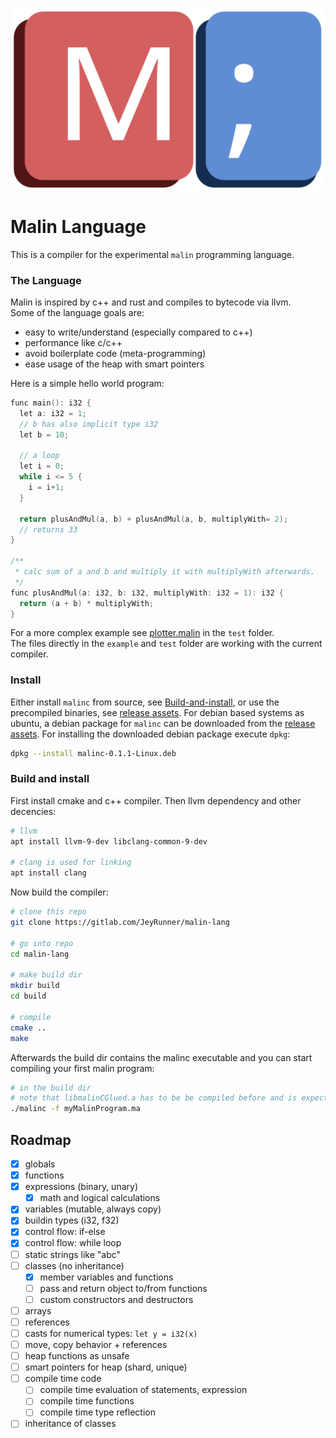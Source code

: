 
![](img/logo.svg)
# Malin Language
This is a compiler for the experimental `malin` programming language.

### The Language
Malin is inspired by c++ and rust and compiles to bytecode via llvm.  
Some of the language goals are: 
 - easy to write/understand (especially compared to c++)
 - performance like c/c++
 - avoid boilerplate code (meta-programming)
 - ease usage of the heap with smart pointers

Here is a simple hello world program:
```c++
func main(): i32 {
  let a: i32 = 1;
  // b has also implicit type i32
  let b = 10;

  // a loop
  let i = 0;
  while i <= 5 {
    i = i+1;
  }
  
  return plusAndMul(a, b) + plusAndMul(a, b, multiplyWith= 2);
  // returns 33
}

/**
 * calc sum of a and b and multiply it with multiplyWith afterwards.
 */
func plusAndMul(a: i32, b: i32, multiplyWith: i32 = 1): i32 {
  return (a + b) * multiplyWith;
}
```
For a more complex example see [plotter.malin](test/plotter.malin) in the `test` folder.  
The files directly in the `example` and `test` folder are working with the current compiler.

### Install
Either install `malinc` from source, see [Build-and-install](#Build-and-install), or use the precompiled binaries, see [release assets](https://gitlab.com/JeyRunner/malin-lang/-/releases).
For debian based systems as ubuntu, a debian package for `malinc` can be downloaded from the [release assets](https://gitlab.com/JeyRunner/malin-lang/-/releases).
For installing the downloaded debian package execute `dpkg`:
```bash
dpkg --install malinc-0.1.1-Linux.deb
```

### Build and install
First install cmake and c++ compiler.
Then llvm dependency and other decencies:
```bash
# llvm
apt install llvm-9-dev libclang-common-9-dev

# clang is used for linking
apt install clang
```
Now build the compiler:
```bash
# clone this repo
git clone https://gitlab.com/JeyRunner/malin-lang

# go into repo
cd malin-lang

# make build dir
mkdir build
cd build

# compile
cmake ..
make
```
Afterwards the build dir contains the malinc executable
and you can start compiling your first malin program:
```bash
# in the build dir
# note that libmalinCGlued.a has to be be compiled before and is expected to be in './std/c'
./malinc -f myMalinProgram.ma
```

## Roadmap
- [x] globals                                   
- [x] functions                                 
- [x] expressions (binary, unary)                     
    - [x] math and logical calculations                  
- [x] variables (mutable, always copy)          
- [x] buildin types (i32, f32)                  
- [x] control flow: if-else            
- [x] control flow: while loop                  
- [ ] static strings like "abc"                 
- [ ] classes (no inheritance)                  
    - [x] member variables and functions   
    - [ ] pass and return object to/from functions                
    - [ ] custom constructors and destructors             
- [ ] arrays            
- [ ] references            
- [ ] casts for numerical types: ```let y = i32(x)```               
- [ ] move, copy behavior + references                        
- [ ] heap functions as unsafe                  
- [ ] smart pointers for heap (shard, unique)   
- [ ] compile time code
    - [ ] compile time evaluation of statements, expression
    - [ ] compile time functions
    - [ ] compile time type reflection
- [ ] inheritance of classes                  